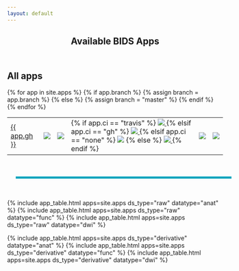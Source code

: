```yaml
---
layout: default
---
```


<article class="post-container post-container--single">

  <header class="post-header">
    <h1 class="post-title">Available BIDS Apps</h1>
  </header>

  <h2>All apps</h2>

  <table>
    {% for app in site.apps %}
      {% if app.branch %}
        {% assign branch = app.branch %}
      {% else %}
        {% assign branch = "master" %}
      {% endif %}
      <tr>
        <td>
          <a href="https://github.com/{{ app.gh }}">{{ app.gh }}</a>
        </td>
        <td>
          <img
            src="https://img.shields.io/github/v/tag/{{ app.gh | downcase }}?label=version"
          />
        </td>
        <td>
          <a
            href="https://github.com/{{ app.gh }}/issues?q=is%3Aopen+is%3Aissue+label%3Abug"
          >
            <img src="https://img.shields.io/github/issues-raw/{{ app.gh }}" />
          </a>
        </td>
        <td>
          {% if app.ci == "travis" %}
              <a href="https://app.travis-ci.com/{{ app.gh }}">
                <img src="https://app.travis-ci.com/{{ app.gh }}.svg?branch={{ branch }}" />
              </a>
          {% elsif app.ci == "gh" %}
              <a href="https://github.com/{{ app.gh }}/actions/workflows/{{ app.workflow }}.yml/">
                <img src="https://github.com/{{ app.gh }}/actions/workflows/{{ app.workflow }}.yml/badge.svg?branch={{ branch }}" />
              </a>
          {% elsif app.ci == "none" %}
            <img src="https://img.shields.io/badge/CI-unavailable-lightgrey" />
          {% else %}
            <a href="https://circleci.com/gh/{{ app.gh }}/tree/{{ branch }}">
              <img src="https://circleci.com/gh/{{ app.gh }}.svg?style=shield" />
            </a>
          {% endif %}
        </td>
        <td>
          <a href="https://github.com/{{ app.gh }}/pulls">
            <img
              src="https://img.shields.io/github/issues-pr-raw/{{ app.gh }}/bug.svg"
            />
          </a>
        </td>
        <td>
          <a href="https://hub.docker.com/r/{{ app.dh | downcase }}/">
            <img
              src="https://img.shields.io/docker/pulls/{{ app.dh | downcase }}.svg"
            />
          </a>
        </td>
      </tr>
    {% endfor %}
  </table>

  <div style="width: 100%; padding: 20px">
    <hr style="height:5px; background-color:#00A4BD; border-width:0;">
  </div>

  {% include app_table.html apps=site.apps ds_type="raw" datatype="anat" %}
  {% include app_table.html apps=site.apps ds_type="raw" datatype="func" %}
  {% include app_table.html apps=site.apps ds_type="raw" datatype="dwi" %}

  {% include app_table.html apps=site.apps ds_type="derivative" datatype="anat" %}
  {% include app_table.html apps=site.apps ds_type="derivative" datatype="func" %}
  {% include app_table.html apps=site.apps ds_type="derivative" datatype="dwi" %}

</article>
